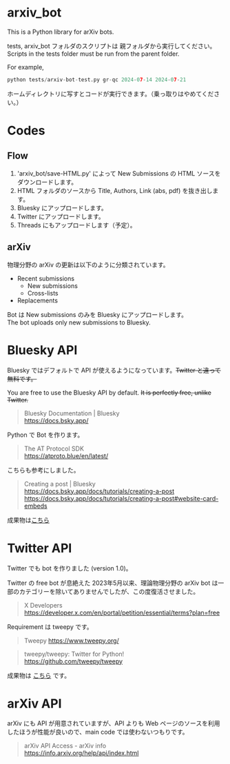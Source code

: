 # arxiv_bot

This is a Python library for arXiv bots.

tests, arxiv_bot フォルダのスクリプトは 親フォルダから実行してください。  
Scripts in the tests folder must be run from the parent folder.

For example, 
```python
python tests/arxiv-bot-test.py gr-qc 2024-07-14 2024-07-21
```

ホームディレクトリに写すとコードが実行できます。（乗っ取りはやめてください。）


# Codes

## Flow

1. 'arxiv_bot/save-HTML.py' によって New Submissions の HTML ソースをダウンロードします。
2. HTML フォルダのソースから Title, Authors, Link (abs, pdf) を抜き出します。
3. Bluesky にアップロードします。
4. Twitter にアップロードします。
5. Threads にもアップロードします（予定）。

## arXiv

物理分野の arXiv の更新は以下のように分類されています。

* Recent submissions
    * New submissions
    * Cross-lists
* Replacements

Bot は New submissions のみを Bluesky にアップロードします。  
The bot uploads only new submissions to Bluesky.

# Bluesky API

Bluesky ではデフォルトで API が使えるようになっています。~~Twitter と違って無料です。~~

You are free to use the Bluesky API by default. ~~It is perfectly free, unlike Twitter.~~

> Bluesky Documentation | Bluesky   
> https://docs.bsky.app/ 

Python で Bot を作ります。

> The AT Protocol SDK   
> https://atproto.blue/en/latest/ 

こちらも参考にしました。

> Creating a post | Bluesky  
> https://docs.bsky.app/docs/tutorials/creating-a-post 
> https://docs.bsky.app/docs/tutorials/creating-a-post#website-card-embeds

成果物は[こちら](https://bsky.app/profile/krypf.bsky.social/lists/3kzls5tw2uw2t)

# Twitter API

Twitter でも bot を作りました (version 1.0)。

Twitter の free bot が息絶えた 2023年5月以来、理論物理分野の arXiv bot は一部のカテゴリーを除いてありませんでしたが、この度復活させました。

> X Developers  
> https://developer.x.com/en/portal/petition/essential/terms?plan=free 

Requirement は tweepy です。

> Tweepy https://www.tweepy.org/ 

> tweepy/tweepy: Twitter for Python!  
> https://github.com/tweepy/tweepy 

成果物は [こちら](https://x.com/i/lists/1828539335723163734) です。

# arXiv API

arXiv にも API が用意されていますが、API よりも Web ページのソースを利用したほうが性能が良いので、main code では使わないつもりです。

> arXiv API Access - arXiv info  
> https://info.arxiv.org/help/api/index.html 


